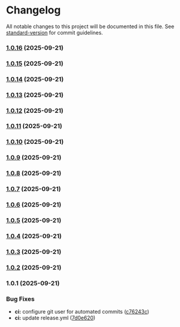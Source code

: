 # Changelog

All notable changes to this project will be documented in this file. See [standard-version](https://github.com/conventional-changelog/standard-version) for commit guidelines.

### [1.0.16](https://github.com/airdn/test-pro/compare/v1.0.15...v1.0.16) (2025-09-21)

### [1.0.15](https://github.com/airdn/test-pro/compare/v1.0.14...v1.0.15) (2025-09-21)

### [1.0.14](https://github.com/airdn/test-pro/compare/v1.0.13...v1.0.14) (2025-09-21)

### [1.0.13](https://github.com/airdn/test-pro/compare/v1.0.12...v1.0.13) (2025-09-21)

### [1.0.12](https://github.com/airdn/test-pro/compare/v1.0.11...v1.0.12) (2025-09-21)

### [1.0.11](https://github.com/airdn/test-pro/compare/v1.0.10...v1.0.11) (2025-09-21)

### [1.0.10](https://github.com/airdn/test-pro/compare/v1.0.9...v1.0.10) (2025-09-21)

### [1.0.9](https://github.com/airdn/test-pro/compare/v1.0.8...v1.0.9) (2025-09-21)

### [1.0.8](https://github.com/airdn/test-pro/compare/v1.0.7...v1.0.8) (2025-09-21)

### [1.0.7](https://github.com/airdn/test-pro/compare/v1.0.6...v1.0.7) (2025-09-21)

### [1.0.6](https://github.com/airdn/test-pro/compare/v1.0.5...v1.0.6) (2025-09-21)

### [1.0.5](https://github.com/airdn/test-pro/compare/v1.0.4...v1.0.5) (2025-09-21)

### [1.0.4](https://github.com/airdn/test-pro/compare/v1.0.3...v1.0.4) (2025-09-21)

### [1.0.3](https://github.com/airdn/test-pro/compare/v1.0.2...v1.0.3) (2025-09-21)

### [1.0.2](https://github.com/airdn/test-pro/compare/v1.0.1...v1.0.2) (2025-09-21)

### 1.0.1 (2025-09-21)


### Bug Fixes

* **ci:** configure git user for automated commits ([c76243c](https://github.com/airdn/test-pro/commit/c76243c5b942ce21092adcd562b6aa23ba30dc32))
* **ci:** update release.yml ([7d0e620](https://github.com/airdn/test-pro/commit/7d0e620c5cfc1134c6d51224abb343e1e7c4993c))
